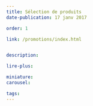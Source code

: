 ```yaml
---
title: Sélection de produits
date-publication: 17 janv 2017

order: 1

link: /promotions/index.html


description: 

lire-plus: 

miniature: 
carousel: 

tags: 
---
```


